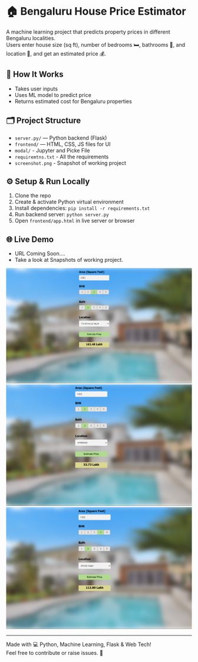 # 🏠 Bengaluru House Price Estimator

A machine learning project that predicts property prices in different Bengaluru localities.  
Users enter house size (sq ft), number of bedrooms 🛏️, bathrooms 🛁, and location 📍, and get an estimated price 💰.

## 🚀 How It Works

- Takes user inputs
- Uses ML model to predict price
- Returns estimated cost for Bengaluru properties

## 🗂️ Project Structure

- `server.py/` — Python backend (Flask)  
- `frontend/` — HTML, CSS, JS files for UI
- `modal/` - Jupyter and Picke File
- `requiremtns.txt` - All the requirements
- `screenshot.png` - Snapshot of working project

## ⚙️ Setup & Run Locally

1. Clone the repo  
2. Create & activate Python virtual environment  
3. Install dependencies: `pip install -r requirements.txt`  
4. Run backend server: `python server.py`  
5. Open `frontend/app.html` in live server or browser

## 🌐 Live Demo

- URL Coming Soon....
- Take a look at Snapshots of working project.

![App Screenshot](assests/Demo1.png)
![App Screenshot](assests/Demo2.png)
![App Screenshot](assests/Demo3.png)

---

Made with 💻 Python, Machine Learning, Flask & Web Tech!  
Feel free to contribute or raise issues. 🙌
